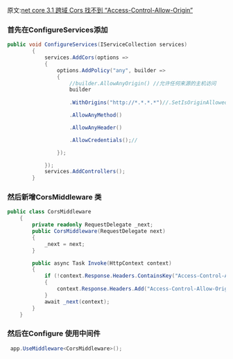 原文:[net core 3.1 跨域 Cors 找不到 “Access-Control-Allow-Origin”](https://www.cnblogs.com/xiaotimor/p/12068984.html)



### 首先在ConfigureServices添加



```c#
public void ConfigureServices(IServiceCollection services)
        {
            services.AddCors(options =>
            {
                options.AddPolicy("any", builder =>
                {
                    //builder.AllowAnyOrigin() //允许任何来源的主机访问
                    builder
                    
                    .WithOrigins("http://*.*.*.*")//.SetIsOriginAllowedToAllowWildcardSubdomains()//设置允许访问的域

                    .AllowAnyMethod()

                    .AllowAnyHeader()

                    .AllowCredentials();//

                });

            });
            services.AddControllers();
        }
```





### 然后新增CorsMiddleware 类



```c#
public class CorsMiddleware
    {
        private readonly RequestDelegate _next;
        public CorsMiddleware(RequestDelegate next)
        {
            _next = next;
        }

        public async Task Invoke(HttpContext context)
        {
            if (!context.Response.Headers.ContainsKey("Access-Control-Allow-Origin"))
            {
                context.Response.Headers.Add("Access-Control-Allow-Origin", "*");
            }
            await _next(context);
        }
    }
```





### 然后在Configure 使用中间件

```c#
 app.UseMiddleware<CorsMiddleware>();
```

